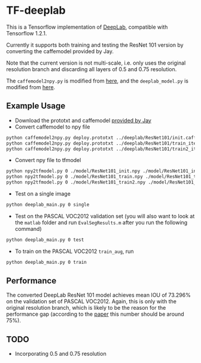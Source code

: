 # TF-deeplab

This is a Tensorflow implementation of [DeepLab](http://liangchiehchen.com/projects/DeepLab.html), compatible with Tensorflow 1.2.1.

Currently it supports both training and testing the ResNet 101 version by converting the caffemodel provided by Jay. 

Note that the current version is not multi-scale, i.e. only uses the original resolution branch and discarding all layers of 0.5 and 0.75 resolution.

The `caffemodel2npy.py` is modified from [here](https://github.com/ppwwyyxx/tensorpack/blob/master/tensorpack/utils/loadcaffe.py), and the `deeplab_model.py` is modified from [here](https://github.com/tensorflow/models/blob/master/resnet/resnet_model.py).

## Example Usage
- Download the prototxt and caffemodel [provided by Jay](http://liangchiehchen.com/projects/DeepLabv2_resnet.html)
- Convert caffemodel to npy file
```bash
python caffemodel2npy.py deploy.prototxt ../deeplab/ResNet101/init.caffemodel ./model/ResNet101_init.npy
python caffemodel2npy.py deploy.prototxt ../deeplab/ResNet101/train_iter_20000.caffemodel ./model/ResNet101_train.npy
python caffemodel2npy.py deploy.prototxt ../deeplab/ResNet101/train2_iter_20000.caffemodel ./model/ResNet101_train2.npy
```
- Convert npy file to tfmodel
```bash
python npy2tfmodel.py 0 ./model/ResNet101_init.npy ./model/ResNet101_init.tfmodel
python npy2tfmodel.py 0 ./model/ResNet101_train.npy ./model/ResNet101_train.tfmodel
python npy2tfmodel.py 0 ./model/ResNet101_train2.npy ./model/ResNet101_train2.tfmodel
```
- Test on a single image
```bash
python deeplab_main.py 0 single
```
- Test on the PASCAL VOC2012 validation set (you will also want to look at the `matlab` folder and run `EvalSegResults.m` after you run the following command)
```bash
python deeplab_main.py 0 test
```

- To train on the PASCAL VOC2012 `train_aug`, run
```bash
python deeplab_main.py 0 train
```

## Performance

The converted DeepLab ResNet 101 model achieves mean IOU of 73.296% on the validation set of PASCAL VOC2012. Again, this is only with the original resolution branch, which is likely to be the reason for the performance gap (according to the [paper](https://arxiv.org/pdf/1606.00915.pdf) this number should be around 75%).

## TODO

- Incorporating 0.5 and 0.75 resolution
